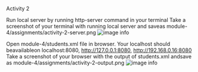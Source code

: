 Activity 2

Run local server by running http-server command in your terminal
Take a screenshot of your terminal with running local server and saveas module-4/assignments/activity-2-server.png
![image info](./assignments/Activity2_1.png)

Open module-4/students.xml file in browser. Your localhost should beavailableon localhost:8080, http://127.0.0.1:8080, http://192.168.0.16:8080
Take a screenshot of your browser with the output of students.xml andsave as module-4/assignments/activity-2-output.png
![image info](./assignments/Activity2_2.png)